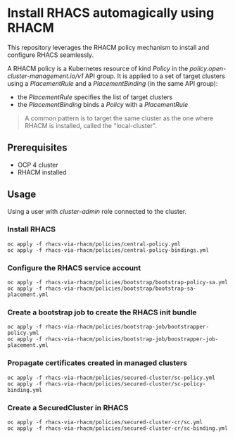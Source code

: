 # Install RHACS automagically using RHACM

This repository leverages the RHACM policy mechanism to install and configure RHACS seamlessly.

A RHACM policy is a Kubernetes resource of kind *Policy* in the *policy.open-cluster-management.io/v1* API group.
It is applied to a set of target clusters using a *PlacementRule* and a *PlacementBinding* (in the same API group):

* the *PlacementRule* specifies the list of target clusters
* the *PlacementBinding* binds a *Policy* with a *PlacementRule*

> A common pattern is to target the same cluster as the one where RHACM is installed, called the "local-cluster".

## Prerequisites

* OCP 4 cluster
* RHACM installed

## Usage

Using a user with *cluster-admin* role connected to the cluster.

### Install RHACS

```shell
oc apply -f rhacs-via-rhacm/policies/central-policy.yml
oc apply -f rhacs-via-rhacm/policies/central-policy-bindings.yml
```

### Configure the RHACS service account

```shell
oc apply -f rhacs-via-rhacm/policies/bootstrap/bootstrap-policy-sa.yml
oc apply -f rhacs-via-rhacm/policies/bootstrap/bootstrap-sa-placement.yml
```

### Create a bootstrap job to create the RHACS init bundle

```shell
oc apply -f rhacs-via-rhacm/policies/bootstrap-job/bootstrapper-policy.yml
oc apply -f rhacs-via-rhacm/policies/bootstrap-job/boostrapper-job-placement.yml
```

### Propagate certificates created in managed clusters

```shell
oc apply -f rhacs-via-rhacm/policies/secured-cluster/sc-policy.yml
oc apply -f rhacs-via-rhacm/policies/secured-cluster/sc-policy-binding.yml
```

### Create a SecuredCluster in RHACS

```shell
oc apply -f rhacs-via-rhacm/policies/secured-cluster-cr/sc.yml
oc apply -f rhacs-via-rhacm/policies/secured-cluster-cr/sc-binding.yml
```